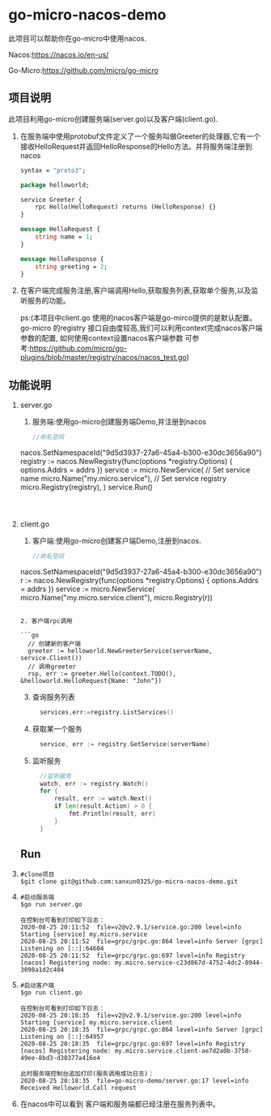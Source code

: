 # go-micro-nacos-demo

此项目可以帮助你在go-micro中使用nacos.

Nacos:https://nacos.io/en-us/

Go-Micro:https://github.com/micro/go-micro

## 项目说明

此项目利用go-micro创建服务端(server.go)以及客户端(client.go).

1. 在服务端中使用protobuf文件定义了一个服务叫做Greeter的处理器,它有一个接收HelloRequest并返回HelloResponse的Hello方法。并将服务端注册到nacos

   ```protobuf
   syntax = "proto3";
   
   package helloworld;
   
   service Greeter {
       rpc Hello(HelloRequest) returns (HelloResponse) {}
   }
   
   message HelloRequest {
       string name = 1;
   }
   
   message HelloResponse {
       string greeting = 2;
   }
   ```

2. 在客户端完成服务注册,客户端调用Hello,获取服务列表,获取单个服务,以及监听服务的功能。

   ps:(本项目中client.go 使用的nacos客户端是go-mirco提供的是默认配置。go-micro 的registry 接口自由度较高,我们可以利用context完成nacos客户端参数的配置, 如何使用context设置nacos客户端参数 可参考:https://github.com/micro/go-plugins/blob/master/registry/nacos/nacos_test.go)

## 功能说明

1. server.go

   1. 服务端:使用go-micro创建服务端Demo,并注册到nacos

      ```go
      //命名空间
   nacos.SetNamespaceId("9d5d3937-27a6-45a4-b300-e30dc3656a90")
         registry := nacos.NewRegistry(func(options *registry.Options) {
         		options.Addrs = addrs
         })
         service := micro.NewService(
         		// Set service name
         		micro.Name("my.micro.service"),
         		// Set service registry
         		micro.Registry(registry),
         )
         service.Run()
      
      
      ```

      

2. client.go

   1. 客户端:使用go-micro创建客户端Demo,注册到nacos.

      ```go
      //命名空间
   nacos.SetNamespaceId("9d5d3937-27a6-45a4-b300-e30dc3656a90")
      	r := nacos.NewRegistry(func(options *registry.Options) {
      		options.Addrs = addrs
      	})
      	service := micro.NewService(
      		micro.Name("my.micro.service.client"),
      		micro.Registry(r))
      ```

   2. 客户端rpc调用

      ```go
      	// 创建新的客户端
      	greeter := helloworld.NewGreeterService(serverName, service.Client())
      	// 调用greeter
      	rsp, err := greeter.Hello(context.TODO(), &helloworld.HelloRequest{Name: "John"})
      ```

   3. 查询服务列表

      ```go
      	services,err:=registry.ListServices()
      ```

   4. 获取某一个服务

      ```go
      	service, err := registry.GetService(serverName)
      ```

   5. 监听服务

      ```go
      	//监听服务
      	watch, err := registry.Watch()
      	for {
      		result, err := watch.Next()
      		if len(result.Action) > 0 {
      			fmt.Println(result, err)
      		}
      	}
      ```

   ## Run

1. ```
   #clone项目
   $git clone git@github.com:sanxun0325/go-micro-nacos-demo.git
   ```

2. ```
   #启动服务端
   $go run server.go
   
   在控制台可看到打印如下日志：
   2020-08-25 20:11:52  file=v2@v2.9.1/service.go:200 level=info Starting [service] my.micro.service
   2020-08-25 20:11:52  file=grpc/grpc.go:864 level=info Server [grpc] Listening on [::]:64604
   2020-08-25 20:11:52  file=grpc/grpc.go:697 level=info Registry [nacos] Registering node: my.micro.service-c23d867d-4752-4dc2-8944-3098a1d2c404
   
   ```

3. ```
   #启动客户端
   $go run client.go
   
   在控制台可看到打印如下日志：
   2020-08-25 20:18:35  file=v2@v2.9.1/service.go:200 level=info Starting [service] my.micro.service.client
   2020-08-25 20:18:35  file=grpc/grpc.go:864 level=info Server [grpc] Listening on [::]:64957
   2020-08-25 20:18:35  file=grpc/grpc.go:697 level=info Registry [nacos] Registering node: my.micro.service.client-ae7d2a0b-3758-49ee-8bd3-d30377a416e4
   
   此时服务端控制台追加打印(服务调用成功日志)：
   2020-08-25 20:18:35  file=go-micro-demo/server.go:17 level=info Received Helloworld.Call request
   ```

4. 在nacos中可以看到 客户端和服务端都已经注册在服务列表中。
